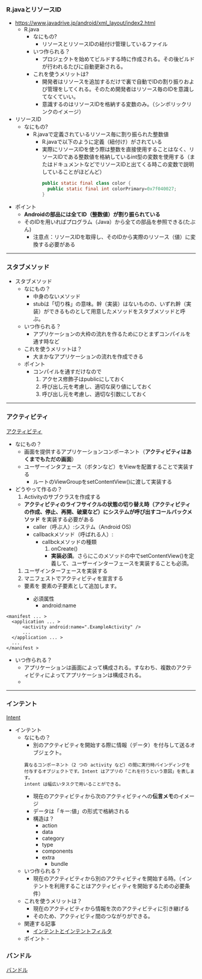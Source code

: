 ### R.javaとリソースID
  - https://www.javadrive.jp/android/xml_layout/index2.html
    - R.java
      - なにもの?
        - リソースとリソースIDの紐付け管理しているファイル
      - いつ作られる？
        - プロジェクトを始めてビルドする時に作成される。その後ビルドが行われるたびに自動更新される。
      - これを使うメリットは?
        - 開発者はリソースを追加するだけで裏で自動でIDの割り振りおよび管理をしてくれる。そのため開発者はリソース毎のIDを意識してなくていい。
        - 意識するのはリソースIDを格納する変数のみ。（シンボリックリンクのイメージ）
  - リソースID
    - なにもの?
      - R.javaで定義されているリソース毎に割り振られた整数値
        - R.javaで以下のように定義（紐付け）がされている
        - 実際にリソースIDを使う際は整数を直接使用することはなく、リソースIDである整数値を格納しているint型の変数を使用する（またはドキュメントなどでリソースIDと出てくる時この変数で説明していることがほどんど）
          ```java
          public static final class color {
            public static final int colorPrimary=0x7f040027;
          }
          ```
  - ポイント
    - **Androidの部品には全てID（整数値）が割り振られている**
    - そのIDを用いればプログラム（Java）から全ての部品を参照できる(たぶん)
      - 注意点：リソースIDを取得し、そのIDから実際のリソース（値）に変換する必要がある
---

### スタブメソッド
  - スタブメソッド
    - なにもの？
      - 中身のないメソッド
      - stubは「切り株」の意味。幹（実装）はないものの、いずれ幹（実装）ができるものとして用意したメソッドをスタブメソッドと呼ぶ。
    - いつ作られる？
      - アプリケーションの大枠の流れを作るためにひとまずコンパイルを通す時など
    - これを使うメリットは？
      - 大まかなアプリケーションの流れを作成できる
    - ポイント
      - コンパイルを通すだけなので
        1. アクセス修飾子はpublicにしておく
        2. 呼び出し元を考慮し、適切な戻り値にしておく
        3. 呼び出し元を考慮し、適切な引数にしておく

---

### アクティビティ
[アクティビティ](https://developer.android.com/guide/components/activities.html)
- なにもの？
  - 画面を提供するアプリケーションコンポーネント（**アクティビティはあくまでもただの画面**）
  - ユーザーインタフェース（ボタンなど）をViewを配置することで実装する
    - ルートのViewGroupをsetContentView()に渡して実装する
- どうやって作るの？
  1. Activityのサブクラスを作成する
    - **アクティビティのライフサイクルの状態の切り替え時（アクティビティの作成、停止、再開、破棄など）にシステムが呼び出すコールバックメソッド** を実装する必要がある
      - caller（呼ぶ人）:システム（Android OS)
      - callbackメソッド（呼ばれる人）:
        - callbckメソッドの種類
          1. onCreate()
            - **実装必須**。さらにこのメソッドの中でsetContentView()を定義して、ユーザーインターフェースを実装することも必須。
  1. ユーザインターフェースを実装する
  1. マニフェストでアクティビティを宣言する
    - <activity> 要素を <application> 要素の子要素として追加します。
      - 必須属性
        - android:name
```
<manifest ... >
  <application ... >
      <activity android:name=".ExampleActivity" />
      ...
  </application ... >
  ...
</manifest >
```
- いつ作られる？
  - アプリケーションは画面によって構成される。すなわち、複数のアクティビティによってアプリケーションは構成される。
  -


---

### インテント
[Intent](https://developer.android.com/reference/android/content/Intent.html)

- インテント
  - なにもの？
    - 別のアクティビティを開始する際に情報（データ）を付与して送るオブジェクト。
    ```
    異なるコンポーネント（2 つの activity など）の間に実行時バインディングを
    付与するオブジェクトです。Intent はアプリの「これを行うという意図」を表します。
    intent は幅広いタスクで用いることができる。
    ```
      - 現在のアクティビティから次のアクティビティへの**伝言メモ**のイメージ
      - データは「キー:値」の形式で格納される
    - 構造は？
      - action
      - data
      - category
      - type
      - components
      - extra
        - bundle
  - いつ作られる？
    - 現在のアクティビティから別のアクティビティを開始する時。（インテントを利用することはアクティビィティを開始するための必要条件）
  - これを使うメリットは？
    - 現在のアクティビティから情報を次のアクティビティに引き継げる
    - そのため、アクティビティ間のつながりができる。
  - 関連する記事
    - [インテントとインテントフィルタ](https://developer.android.com/guide/components/intents-filters.html)
  - ポイント
    -　

### バンドル
[バンドル](https://qiita.com/kojionilk/items/138eea19dadb14997136)
